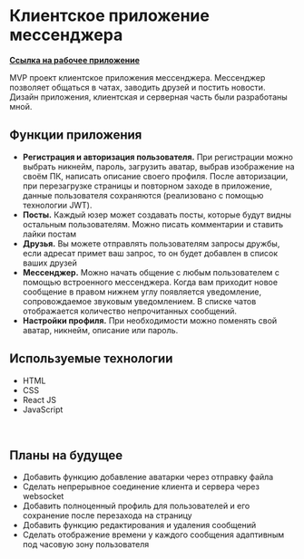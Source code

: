 <h1>Клиентское приложение мессенджера</h1>

<b><a href="https://triiiple.ru">Ссылка на рабочее приложение</a></b>

MVP проект клиентское приложения мессенджера. Мессенджер позволяет общаться в чатах, заводить друзей и постить новости. Дизайн приложения, клиентская и серверная часть были разработаны мной.

<h2>Функции приложения</h2>
<ul>
  <li><b>Регистрация и авторизация пользователя.</b> При регистрации можно выбрать никнейм, пароль, загрузить аватар, выбрав изображение на своём ПК, написать описание своего профиля. После авторизации, при перезагрузке страницы и повторном заходе в приложение,   данные пользователя сохраняются (реализовано с помощью технологии JWT).</li>
  <li><b>Посты.</b> Каждый юзер может создавать посты, которые будут видны остальным пользователям. Можно писать комментарии и ставить лайки постам</li>
  <li><b>Друзья.</b> Вы можете отправлять пользователям запросы дружбы, если адресат примет ваш запрос, то он будет добавлен в список ваших друзей</li>
  <li><b>Мессенджер.</b> Можно начать общение с любым пользователем с помощью встроенного мессенджера. Когда вам приходит новое сообщение в правом нижнем углу появляется уведомление, сопровождаемое звуковым уведомлением. В списке чатов отображается количество непрочитанных сообщений.</li>
  <li><b>Настройки профиля.</b> При необходимости можно поменять свой аватар, никнейм, описание или пароль.</li>
</ul>
<h2>Используемые технологии</h2>
<ul>
  <li>HTML</li>
  <li>CSS</li>
  <li>React JS</li>
  <li>JavaScript</li>
</ul>
<br>
<h2>Планы на будущее</h2>
<ul>
  <li>Добавить функцию добавление аватарки через отправку файла</li>
  <li>Сделать непрерывное соединение клиента и сервера через websocket</li>
  <li>Добавить полноценный профиль для пользователей и его сохранение после перезахода на страницу</li>
  <li>Добавить функцию редактирования и удаления сообщений</li>
  <li>Сделать отображение времени у каждого сообщения адаптивным под часовую зону пользователя</li>
</ul>
<br>
